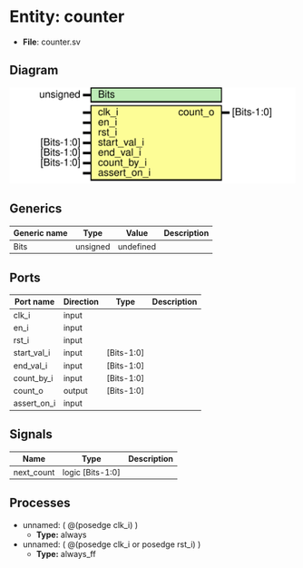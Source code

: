 
# Entity: counter 
- **File**: counter.sv

## Diagram
![Diagram](counter.svg "Diagram")
## Generics

| Generic name | Type     | Value     | Description |
| ------------ | -------- | --------- | ----------- |
| Bits         | unsigned | undefined |             |

## Ports

| Port name   | Direction | Type       | Description |
| ----------- | --------- | ---------- | ----------- |
| clk_i       | input     |            |             |
| en_i        | input     |            |             |
| rst_i       | input     |            |             |
| start_val_i | input     | [Bits-1:0] |             |
| end_val_i   | input     | [Bits-1:0] |             |
| count_by_i  | input     | [Bits-1:0] |             |
| count_o     | output    | [Bits-1:0] |             |
| assert_on_i | input     |            |             |

## Signals

| Name       | Type             | Description |
| ---------- | ---------------- | ----------- |
| next_count | logic [Bits-1:0] |             |

## Processes
- unnamed: ( @(posedge clk_i) )
  - **Type:** always
- unnamed: ( @(posedge clk_i or posedge rst_i) )
  - **Type:** always_ff
